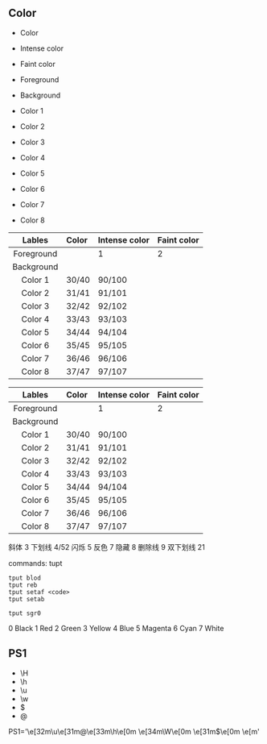 




## Color

* Color
* Intense color
* Faint color


* Foreground
* Background
* Color 1
* Color 2
* Color 3
* Color 4
* Color 5
* Color 6
* Color 7   
* Color 8


| Lables | Color | Intense color | Faint color |
|:---:|:--- |:--- |:--- |
| Foreground |  | 1 | 2 |
| Background | | | |
| Color 1 | 30/40 | 90/100 |
| Color 2 | 31/41 | 91/101 |
| Color 3 | 32/42 | 92/102 |
| Color 4 | 33/43 | 93/103 |
| Color 5 | 34/44 | 94/104 |
| Color 6 | 35/45 | 95/105 |
| Color 7 | 36/46 | 96/106 |
| Color 8 | 37/47 | 97/107 |


| Lables | Color | Intense color | Faint color |
|:---:|:--- |:--- |:--- |
| Foreground |  | 1 | 2 |
| Background | | | |
| Color 1 | 30/40 | 90/100 |
| Color 2 | 31/41 | 91/101 |
| Color 3 | 32/42 | 92/102 |
| Color 4 | 33/43 | 93/103 |
| Color 5 | 34/44 | 94/104 |
| Color 6 | 35/45 | 95/105 |
| Color 7 | 36/46 | 96/106 |
| Color 8 | 37/47 | 97/107 |


斜体 3
下划线 4/52
闪烁 5
反色 7
隐藏 8
删除线 9
双下划线 21



commands: tupt


```shell
tput blod
tput reb
tput setaf <code>
tput setab

tput sgr0
```


0 Black
1 Red
2 Green
3 Yellow
4 Blue
5 Magenta
6 Cyan
7 White


## PS1

* \H
* \h
* \u
* \w
* \$
* \@


PS1='\e[32m\u\e[31m@\e[33m\h\e[0m \e[34m\W\e[0m \e[31m\$\e[0m \e[m'
